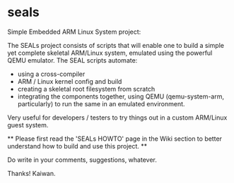 seals
=====

Simple Embedded ARM Linux System project:  

The SEALs project consists of scripts that will enable one to build a simple yet complete skeletal ARM/Linux system, emulated using the powerful QEMU emulator. The SEAL scripts automate:  
- using a cross-compiler
- ARM / Linux kernel config and build
- creating a skeletal root filesystem from scratch
- integrating the components together, using QEMU (qemu-system-arm, particularly) to run the same in an emulated environment.  
 
Very useful for developers / testers to try things out in a custom ARM/Linux guest system.  
 
** Please first read the 'SEALs HOWTO' page in the Wiki section to better understand how to build and use this project. **

Do write in your comments, suggestions, whatever.

Thanks!
Kaiwan.
